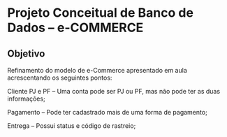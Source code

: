 #  Projeto Conceitual de Banco de Dados – e-COMMERCE

## Objetivo

Refinamento  do modelo de e-Commerce apresentado em aula acrescentando os seguintes pontos:

Cliente PJ e PF – Uma conta pode ser PJ ou PF, mas não pode ter as duas informações;

Pagamento – Pode ter cadastrado mais de uma forma de pagamento;

Entrega – Possui status e código de rastreio;
